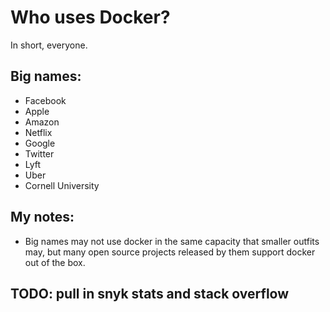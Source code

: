 # Who uses Docker?
In short, everyone.

## Big names:
 - Facebook
 - Apple
 - Amazon
 - Netflix
 - Google
 - Twitter
 - Lyft
 - Uber
 - Cornell University


## My notes:
 - Big names may not use docker in the same capacity that smaller outfits may, but many open source projects released by them support docker out of the box.

## TODO: pull in snyk stats and stack overflow
